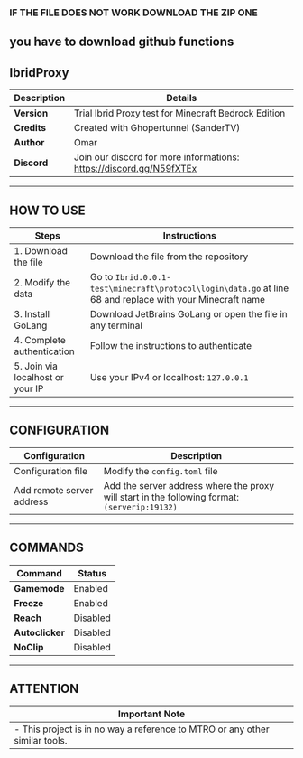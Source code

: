 ### IF THE FILE DOES NOT WORK DOWNLOAD THE ZIP ONE
## you have to download github functions

## IbridProxy

| Description                                      | Details                                                               |
|--------------------------------------------------|-------------------------------------------------------------------------|
| **Version**                                      | Trial Ibrid Proxy test for Minecraft Bedrock Edition                    |
| **Credits**                                    | Created with Ghopertunnel     (SanderTV)                                           |
| **Author**                                    | Omar                                           |
| **Discord**                                    | Join our discord for more informations: https://discord.gg/N59fXTEx                                           |

---

## **HOW TO USE**

| Steps                                          | Instructions                                                                                 |
|------------------------------------------------|---------------------------------------------------------------------------------------------|
| 1. Download the file                          | Download the file from the repository                                                      |
| 2. Modify the data                             | Go to `Ibrid.0.0.1-test\minecraft\protocol\login\data.go` at line 68 and replace with your Minecraft name |
| 3. Install GoLang                              | Download JetBrains GoLang or open the file in any terminal                                  |
| 4. Complete authentication                    | Follow the instructions to authenticate                                                     |
| 5. Join via localhost or your IP               | Use your IPv4 or localhost: `127.0.0.1`                                                    |

---

## **CONFIGURATION**

| Configuration                                     | Description                                                                                 |
|--------------------------------------------------|---------------------------------------------------------------------------------------------|
| Configuration file                               | Modify the `config.toml` file                                                                |
| Add remote server address                        | Add the server address where the proxy will start in the following format: `(serverip:19132)` |

---

## **COMMANDS**

| Command         | Status                                                                |
|-----------------|-----------------------------------------------------------------------|
| **Gamemode**    | Enabled                                                               |
| **Freeze**      | Enabled                                                               |
| **Reach**       | Disabled                                                              |
| **Autoclicker** | Disabled                                                              |
| **NoClip**      | Disabled                                                              |

---

## **ATTENTION**

| Important Note                                                                                       |
|------------------------------------------------------------------------------------------------------|
| - This project is in no way a reference to MTRO or any other similar tools.                          |
